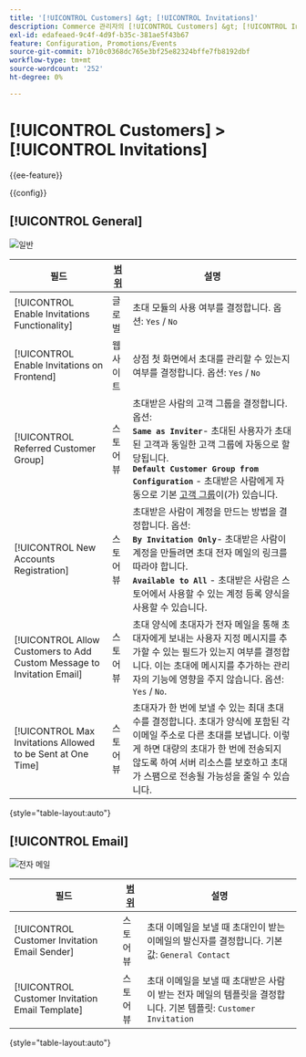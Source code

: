 ```yaml
---
title: '[!UICONTROL Customers] &gt; [!UICONTROL Invitations]'
description: Commerce 관리자의 [!UICONTROL Customers] &gt; [!UICONTROL Invitations] 페이지에서 구성 설정을 검토하십시오.
exl-id: edafeaed-9c4f-4d9f-b35c-381ae5f43b67
feature: Configuration, Promotions/Events
source-git-commit: b710c0368dc765e3bf25e82324bffe7fb8192dbf
workflow-type: tm+mt
source-wordcount: '252'
ht-degree: 0%

---
```


# [!UICONTROL Customers] > [!UICONTROL Invitations]

{{ee-feature}}

{{config}}

## [!UICONTROL General]

![일반](./assets/invitations-general.png)<!-- zoom -->

<!-- [General](https://docs.magento.com/user-guide/marketing/invitations-configure.html) -->

| 필드 | [범위](../../getting-started/websites-stores-views.md#scope-settings) | 설명 |
|--- |--- |--- |
| [!UICONTROL Enable Invitations Functionality] | 글로벌 | 초대 모듈의 사용 여부를 결정합니다. 옵션: `Yes` / `No` |
| [!UICONTROL Enable Invitations on Frontend] | 웹 사이트 | 상점 첫 화면에서 초대를 관리할 수 있는지 여부를 결정합니다. 옵션: `Yes` / `No` |
| [!UICONTROL Referred Customer Group] | 스토어 뷰 | 초대받은 사람의 고객 그룹을 결정합니다. 옵션: <br/>**`Same as Inviter`**- 초대된 사용자가 초대된 고객과 동일한 고객 그룹에 자동으로 할당됩니다.<br/>**`Default Customer Group from Configuration`** - 초대받은 사람에게 자동으로 기본 [고객 그룹](../../customers/customer-groups.md)이(가) 있습니다. |
| [!UICONTROL New Accounts Registration] | 스토어 뷰 | 초대받은 사람이 계정을 만드는 방법을 결정합니다. 옵션: <br/>**`By Invitation Only`**- 초대받은 사람이 계정을 만들려면 초대 전자 메일의 링크를 따라야 합니다.<br/>**`Available to All`** - 초대받은 사람은 스토어에서 사용할 수 있는 계정 등록 양식을 사용할 수 있습니다. |
| [!UICONTROL Allow Customers to Add Custom Message to Invitation Email] | 스토어 뷰 | 초대 양식에 초대자가 전자 메일을 통해 초대자에게 보내는 사용자 지정 메시지를 추가할 수 있는 필드가 있는지 여부를 결정합니다. 이는 초대에 메시지를 추가하는 관리자의 기능에 영향을 주지 않습니다. 옵션: `Yes` / `No`. |
| [!UICONTROL Max Invitations Allowed to be Sent at One Time] | 스토어 뷰 | 초대자가 한 번에 보낼 수 있는 최대 초대 수를 결정합니다. 초대가 양식에 포함된 각 이메일 주소로 다른 초대를 보냅니다. 이렇게 하면 대량의 초대가 한 번에 전송되지 않도록 하여 서버 리소스를 보호하고 초대가 스팸으로 전송될 가능성을 줄일 수 있습니다. |

{style="table-layout:auto"}

## [!UICONTROL Email]

![전자 메일](./assets/invitations-email.png)<!-- zoom -->

<!-- [Email](https://docs.magento.com/user-guide/marketing/invitations-configure.html) -->

| 필드 | [범위](../../getting-started/websites-stores-views.md#scope-settings) | 설명 |
|--- |--- |--- |
| [!UICONTROL Customer Invitation Email Sender] | 스토어 뷰 | 초대 이메일을 보낼 때 초대인이 받는 이메일의 발신자를 결정합니다. 기본값: `General Contact` |
| [!UICONTROL Customer Invitation Email Template] | 스토어 뷰 | 초대 이메일을 보낼 때 초대받은 사람이 받는 전자 메일의 템플릿을 결정합니다. 기본 템플릿: `Customer Invitation` |

{style="table-layout:auto"}
